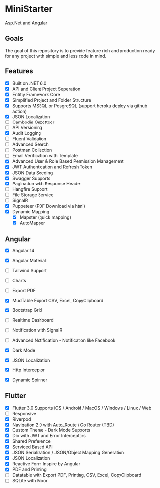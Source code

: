# MiniStarter
 Asp.Net and Angular

## Goals

The goal of this repository is to previde feature rich and production ready for any project with simple and less code in mind. 

## Features

- [x] Built on .NET 6.0
- [x] API and Client Project Seperation
- [x] Entitiy Framework Core
- [x] Simplified Project and Folder Structure
- [x] Supports MSSQL or PosgreSQL (support heroku deploy via github action)
- [x] JSON Localization
- [ ] Cambodia Gazetteer
- [ ] API Versioning
- [x] Audit Logging
- [ ] Fluent Validation
- [ ] Advanced Search
- [ ] Postman Collection
- [ ] Email Verification with Template
- [x] Advanced User & Role Based Permission Management
- [x] JWT Authentication and Refresh Token
- [x] JSON Data Seeding
- [x] Swagger Supports
- [x] Pagination with Response Header
- [ ] Hangfire Support
- [ ] File Storage Service
- [ ] SignalR
- [x] Puppeteer (PDF Download via html)
- [x] Dynamic Mapping
  - [x] Mapster (quick mapping) 
  - [x] AutoMapper

## Angular 
- [x] Angular 14
- [x] Angular Material
- [ ] Tailwind Support
- [ ] Charts
- [ ] Export PDF
- [x] MudTable Export CSV, Excel, CopyClipboard
- [x] Bootstrap Grid
- [ ] Realtime Dashboard
- [ ] Notification with SignalR
- [ ] Advanced Notification - Notification like Facebook
- [x] Dark Mode
- [x] JSON Localization
- [x] Http Interceptor
- [x] Dynamic Spinner


## Flutter 
- [x] Flutter 3.0 Supports iOS / Android / MacOS / Windows / Linux / Web
- [ ] Responsive
- [x] Riverpod
- [x] Navigation 2.0 with Auto_Route / Go Router (TBD)
- [x] Custom Theme - Dark Mode Supports
- [x] Dio with JWT and Error Interceptors
- [x] Shared Preference
- [x] Serviced Based API
- [x] JSON Serialization / JSON/Object Mapping Generation
- [x] JSON Localization
- [x] Reactive Form Inspire by Angular
- [x] PDF and Printing
- [ ] Datatable with Export PDF, Printing, CSV, Excel, CopyClipboard
- [ ] SQLite with Moor
